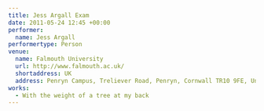 ```yaml
---
title: Jess Argall Exam
date: 2011-05-24 12:45 +00:00
performer:
  name: Jess Argall
performertype: Person
venue:
  name: Falmouth University
  url: http://www.falmouth.ac.uk/
  shortaddress: UK
  address: Penryn Campus, Treliever Road, Penryn, Cornwall TR10 9FE, United Kingdom
works:
  - With the weight of a tree at my back
---
```

